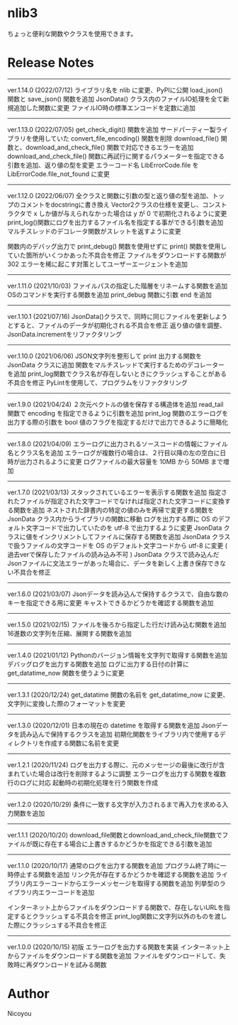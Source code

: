 # nlib3

ちょっと便利な関数やクラスを使用できます。


# Release Notes
----------------------------------------------------------------------------------------------------------
ver.1.14.0 (2022/07/12)
ライブラリ名を nlib に変更、PyPIに公開
load_json() 関数と save_json() 関数を追加
JsonData() クラス内のファイルIO処理を全て新規追加した関数に変更
ファイルIO時の標準エンコードを定数に追加

----------------------------------------------------------------------------------------------------------
ver.1.13.0 (2022/07/05)
get_check_digit() 関数を追加
サードパーティー製ライブラリを使用していた convert_file_encoding() 関数を削除
download_file() 関数と、download_and_check_file() 関数で対応できるエラーを追加
download_and_check_file() 関数に再試行に関するパラメーターを指定できる引数を追加、返り値の型を変更
エラーコード名 LibErrorCode.file を LibErrorCode.file_not_found に変更

----------------------------------------------------------------------------------------------------------
ver.1.12.0 (2022/06/07)
全クラスと関数に引数の型と返り値の型を追加、トップのコメントをdocstringに書き換え
Vector2クラスの仕様を変更し、コンストラクタで x しか値が与えられなかった場合は y が 0 で初期化されるように変更
print_log()関数にログを出力するファイル名を指定する事ができる引数を追加
マルチスレッドのデコレータ関数がスレットを返すように変更

関数内のデバッグ出力で print_debug() 関数を使用せずに print() 関数を使用していた箇所がいくつかあった不具合を修正
ファイルをダウンロードする関数が 302 エラーを稀に起こす対策としてユーザーエージェントを追加

----------------------------------------------------------------------------------------------------------
ver.1.11.0 (2021/10/03)
ファイルパスの指定した階層をリネームする関数を追加
OSのコマンドを実行する関数を追加
print_debug 関数に引数 end を追加

----------------------------------------------------------------------------------------------------------
ver.1.10.1 (2021/07/16)
JsonData()クラスで、同時に同じファイルを更新しようとすると、ファイルのデータが初期化される不具合を修正
返り値の値を調整、JsonData.incrementをリファクタリング

----------------------------------------------------------------------------------------------------------
ver.1.10.0 (2021/06/06)
JSON文字列を整形して print 出力する関数を JsonData クラスに追加
関数をマルチスレッドで実行するためのデコレーターを追加
print_log関数でクラス名が存在しないときにクラッシュすることがある不具合を修正
PyLintを使用して、プログラムをリファクタリング

----------------------------------------------------------------------------------------------------------
ver.1.9.0 (2021/04/24)
２次元ベクトルの値を保存する構造体を追加
read_tail 関数で encoding を指定できるように引数を追加
print_log 関数のエラーログを出力する際の引数を bool 値のフラグを指定するだけで出力できるように簡略化

----------------------------------------------------------------------------------------------------------
ver.1.8.0 (2021/04/09)
エラーログに出力されるソースコードの情報にファイル名とクラス名を追加
エラーログが複数行の場合は、２行目以降の左の空白に日時が出力されるように変更
ログファイルの最大容量を 10MB から 50MB まで増加

----------------------------------------------------------------------------------------------------------
ver.1.7.0 (2021/03/13)
スタックされているエラーを表示する関数を追加
指定されたファイルが指定された文字コードでなければ指定された文字コードに変換する関数を追加
ネストされた辞書内の特定の値のみを再帰で変更する関数を JsonData クラス内からライブラリの関数に移動
ログを出力する際に OS のデフォルト文字コードで出力していたのを utf-8 で出力するように変更
JsonData クラスに値をインクリメントしてファイルに保存する関数を追加
JsonData クラスで扱うファイルの文字コードを OS のデフォルト文字コードから utf-8 に変更 ( 過去verで保存したファイルの読み込み不可 )
JsonData クラスで読み込んだJsonファイルに文法エラーがあった場合に、データを新しく上書き保存できない不具合を修正

----------------------------------------------------------------------------------------------------------
ver.1.6.0 (2021/03/07)
Jsonデータを読み込んで保持するクラスで、自由な数のキーを指定できる用に変更
キャストできるかどうかを確認する関数を追加

----------------------------------------------------------------------------------------------------------
ver.1.5.0 (2021/02/15)
ファイルを後ろから指定した行だけ読み込む関数を追加
16進数の文字列を圧縮、展開する関数を追加

----------------------------------------------------------------------------------------------------------
ver.1.4.0 (2021/01/12)
Pythonのバージョン情報を文字列で取得する関数を追加
デバッグログを出力する関数を追加
ログに出力する日付の計算に get_datatime_now 関数を使うように変更

----------------------------------------------------------------------------------------------------------
ver.1.3.1 (2020/12/24)
get_datatime 関数の名前を get_datatime_now に変更、文字列に変換した際のフォーマットを変更

----------------------------------------------------------------------------------------------------------
ver.1.3.0 (2020/12/01)
日本の現在の datetime を取得する関数を追加
Jsonデータを読み込んで保持するクラスを追加
初期化関数をライブラリ内で使用するディレクトリを作成する関数に名前を変更

----------------------------------------------------------------------------------------------------------
ver.1.2.1 (2020/11/24)
ログを出力する際に、元のメッセージの最後に改行が含まれていた場合は改行を削除するように調整
エラーログを出力する関数を複数行のログに対応
起動時の初期化処理を行う関数を作成

----------------------------------------------------------------------------------------------------------
ver.1.2.0 (2020/10/29)
条件に一致する文字が入力されるまで再入力を求める入力関数を追加

----------------------------------------------------------------------------------------------------------
ver.1.1.1 (2020/10/20)
download_file関数とdownload_and_check_file関数でファイルが既に存在する場合に上書きするかどうかを指定できる引数を追加

----------------------------------------------------------------------------------------------------------
ver.1.1.0 (2020/10/17)
通常のログを出力する関数を追加
プログラム終了時に一時停止する関数を追加
リンク先が存在するかどうかを確認する関数を追加
ライブラリ内エラーコードからエラーメッセージを取得する関数を追加
列挙型のライブラリ内エラーコードを追加

インターネット上からファイルをダウンロードする関数で、存在しないURLを指定するとクラッシュする不具合を修正
print_log関数に文字列以外のものを渡した際にクラッシュする不具合を修正

----------------------------------------------------------------------------------------------------------
ver.1.0.0 (2020/10/15)
初版
エラーログを出力する関数を実装
インターネット上からファイルをダウンロードする関数を追加
ファイルをダウンロードして、失敗時に再ダウンロードを試みる関数


# Author

Nicoyou
